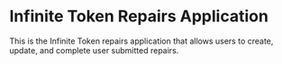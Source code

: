 # Infinite Token Repairs Application

This is the Infinite Token repairs application that allows users to create, update, and complete user submitted repairs.